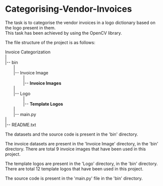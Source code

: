 # Categorising-Vendor-Invoices

The task is to categorise the vendor invoices in a logo dictionary based on the logo present in them. \
This task has been achieved by using the OpenCV library.

The file structure of the project is as follows:

Invoice Categorization <br />
| <br />
|-- bin <br />
&nbsp; &nbsp; &nbsp; &nbsp;| <br />
&nbsp; &nbsp; &nbsp; &nbsp;|-- Invoice Image <br />
&nbsp; &nbsp; &nbsp; &nbsp; &nbsp; &nbsp; &nbsp; &nbsp;| <br />
&nbsp; &nbsp; &nbsp; &nbsp; &nbsp; &nbsp; &nbsp; &nbsp;|-- **Invoice Images** <br />
&nbsp; &nbsp; &nbsp; &nbsp;| <br />
&nbsp; &nbsp; &nbsp; &nbsp;|-- Logo <br />
&nbsp; &nbsp; &nbsp; &nbsp; &nbsp; &nbsp; &nbsp; &nbsp;| <br />
&nbsp; &nbsp; &nbsp; &nbsp; &nbsp; &nbsp; &nbsp; &nbsp;|-- **Template Logos** <br />
&nbsp; &nbsp; &nbsp; &nbsp;| <br />
&nbsp; &nbsp; &nbsp; &nbsp;|-- main.py <br />
| <br />
|-- README.txt <br />  

The datasets and the source code is present in the 'bin' directory.

The invoice datasets are present in the 'Invoice Image' directory, in the 'bin' directory.
There are total 9 invoice images that have been used in this project.

The template logos are present in the 'Logo' directory, in the 'bin' directory.
There are total 12 template logos that have been used in this project.

The source code is present in the 'main.py' file in the 'bin' directory.
